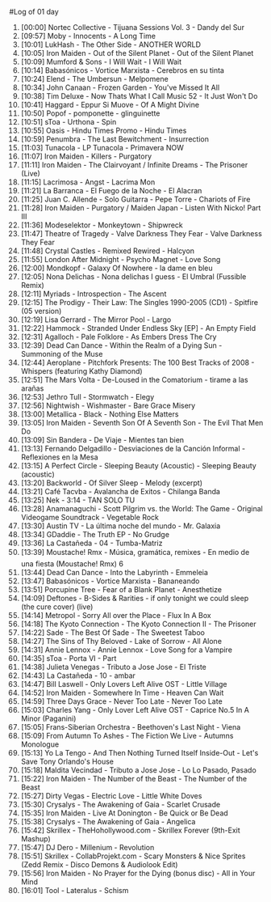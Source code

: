 #Log of 01 day

1. [00:00] Nortec Collective - Tijuana Sessions Vol. 3 - Dandy del Sur
1. [09:57] Moby - Innocents - A Long Time
1. [10:01] LukHash - The Other Side - ANOTHER WORLD
1. [10:05] Iron Maiden - Out of the Silent Planet - Out of the Silent Planet
1. [10:09] Mumford & Sons - I Will Wait - I Will Wait
1. [10:14] Babasónicos - Vortice Marxista - Cerebros en su tinta
1. [10:24] Elend - The Umbersun - Melpomene
1. [10:34] John Canaan - Frozen Garden - You've Missed It All
1. [10:38] Tim Deluxe - Now Thats What I Call Music 52 - It Just Won't Do
1. [10:41] Haggard - Eppur Si Muove - Of A Might Divine
1. [10:50] Popof - pomponette - glinguinette
1. [10:51] sToa - Urthona - Spin
1. [10:55] Oasis - Hindu Times Promo - Hindu Times
1. [10:59] Penumbra - The Last Bewitchment - Insurrection
1. [11:03] Tunacola - LP Tunacola - Primavera NOW
1. [11:07] Iron Maiden - Killers - Purgatory
1. [11:11] Iron Maiden - The Clairvoyant / Infinite Dreams - The Prisoner (Live)
1. [11:15] Lacrimosa - Angst - Lacrima Mon
1. [11:21] La Barranca - El Fuego de la Noche - El Alacran
1. [11:25] Juan C. Allende - Solo Guitarra - Pepe Torre - Chariots of Fire
1. [11:28] Iron Maiden - Purgatory / Maiden Japan - Listen With Nicko! Part III
1. [11:36] Modeselektor - Monkeytown - Shipwreck
1. [11:47] Theatre of Tragedy - Valve Darkness They Fear - Valve Darkness They Fear
1. [11:48] Crystal Castles - Remixed Rewired - Halcyon
1. [11:55] London After Midnight - Psycho Magnet - Love Song
1. [12:00] Mondkopf - Galaxy Of Nowhere - la dame en bleu
1. [12:05] Nona Delichas - Nona delichas I guess - El Umbral (Fussible Remix)
1. [12:11] Myriads - Introspection - The Ascent
1. [12:15] The Prodigy - Their Law: The Singles 1990-2005 (CD1) - Spitfire (05 version)
1. [12:19] Lisa Gerrard - The Mirror Pool - Largo
1. [12:22] Hammock - Stranded Under Endless Sky [EP] - An Empty Field
1. [12:31] Agalloch - Pale Folklore - As Embers Dress The Cry
1. [12:39] Dead Can Dance - Within the Realm of a Dying Sun - Summoning of the Muse
1. [12:44] Aeroplane - Pitchfork Presents: The 100 Best Tracks of 2008 - Whispers (featuring Kathy Diamond)
1. [12:51] The Mars Volta - De-Loused in the Comatorium - tirame a las arañas
1. [12:53] Jethro Tull - Stormwatch - Elegy
1. [12:56] Nightwish - Wishmaster - Bare Grace Misery
1. [13:00] Metallica - Black - Nothing Else Matters
1. [13:05] Iron Maiden - Seventh Son Of A Seventh Son - The Evil That Men Do
1. [13:09] Sin Bandera - De Viaje - Mientes tan bien
1. [13:13] Fernando Delgadillo - Desviaciones de la Canción Informal - Reflexiones en la Mesa
1. [13:15] A Perfect Circle - Sleeping Beauty (Acoustic) - Sleeping Beauty (acoustic)
1. [13:20] Backworld - Of Silver Sleep - Melody (excerpt)
1. [13:21] Café Tacvba - Avalancha de Exitos - Chilanga Banda
1. [13:25] Nek - 3:14 - TAN SOLO TU
1. [13:28] Anamanaguchi - Scott Pilgrim vs. the World: The Game - Original Videogame Soundtrack - Vegetable Rock
1. [13:30] Austin TV - La última noche del mundo - Mr. Galaxia
1. [13:34] GDaddie - The Truth EP - No Grudge
1. [13:36] La Castañeda - 04 - Tumba-Matriz
1. [13:39] Moustache! Rmx - Música, gramática, remixes - En medio de una fiesta (Moustache! Rmx) 6
1. [13:44] Dead Can Dance - Into the Labyrinth - Emmeleia
1. [13:47] Babasónicos - Vortice Marxista - Bananeando
1. [13:51] Porcupine Tree - Fear of a Blank Planet - Anesthetize
1. [14:09] Deftones - B-Sides & Rarities - if only tonight we could sleep (the cure cover) (live)
1. [14:14] Metropol - Sorry All over the Place - Flux In A Box
1. [14:18] The Kyoto Connection - The Kyoto Connection II - The Prisoner
1. [14:22] Sade - The Best Of Sade - The Sweetest Taboo
1. [14:27] The Sins of Thy Beloved - Lake of Sorrow - All Alone
1. [14:31] Annie Lennox - Annie Lennox - Love Song for a Vampire
1. [14:35] sToa - Porta VI - Part
1. [14:38] Julieta Venegas - Tributo a Jose Jose - El Triste
1. [14:43] La Castañeda - 10 - ambar
1. [14:47] Bill Laswell - Only Lovers Left Alive OST - Little Village
1. [14:52] Iron Maiden - Somewhere In Time - Heaven Can Wait
1. [14:59] Three Days Grace - Never Too Late - Never Too Late
1. [15:03] Charles Yang - Only Lover Left Alive OST - Caprice No.5 In A Minor (Paganini)
1. [15:05] Frans-Siberian Orchestra - Beethoven's Last Night - Viena
1. [15:09] From Autumn To Ashes - The Fiction We Live - Autumns Monologue
1. [15:13] Yo La Tengo - And Then Nothing Turned Itself Inside-Out - Let's Save Tony Orlando's House
1. [15:18] Maldita Vecindad - Tributo a Jose Jose - Lo Lo Pasado, Pasado
1. [15:22] Iron Maiden - The Number of the Beast - The Number of the Beast
1. [15:27] Dirty Vegas - Electric Love - Little White Doves
1. [15:30] Crysalys - The Awakening of Gaia - Scarlet Crusade
1. [15:35] Iron Maiden - Live At Donington - Be Quick or Be Dead
1. [15:38] Crysalys - The Awakening of Gaia - Angelica
1. [15:42] Skrillex - TheHohollywood.com - Skrillex Forever (9th-Exit Mashup)
1. [15:47] DJ Dero - Millenium - Revolution
1. [15:51] Skrillex - CollabProjekt.com - Scary Monsters & Nice Sprites (Zedd Remix - Disco Demons & Audiolook Edit)
1. [15:56] Iron Maiden - No Prayer for the Dying (bonus disc) - All in Your Mind
1. [16:01] Tool - Lateralus - Schism
